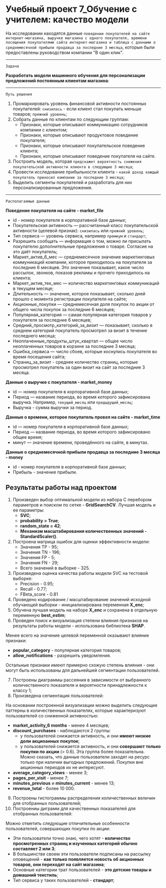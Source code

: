# Учебный проект 7_Обучение с учителем: качество модели

На исследовании находятся данные `поведении покупателей на сайте интернет-магазина, выручке магазина с одного покупателя, времени посещения покупателями сайта интернет-магазина и таблица с данными о среднемесячной прибыли продавца за последние 3 месяца`, которые были предоставлены руководством компании "В один клик".

---

`Задача`

**Разработать модели машинного обучения для персонализации предложений постоянным клиентам магазина**:

---

`Путь решения`

1. Промаркировать уровень финансовой активности постоянных покупателей: `снизилась` - если клиент стал покупать меньше товаров; `прежний уровень`;
2. Собрать данные по клиентам по следующим группам:
    * Признаки, которые описывают коммуникацию сотрудников компании с клиентом;
    * Признаки, которые описывают продуктовое поведение покупателя;
    * Признаки, которые описывают покупательское поведение клиента;
    * Признаки, которые описывают поведение покупателя на сайте.
3. Построить модель, которая `предскажет вероятность снижения покупательской активности клиента в следующие 3 месяца`;
4. Провести исследование прибыльности клиента - `какой доход каждый покупатель приносил компании за последние 3 месяца`;
5. Выделить сегменты покупателей и разработать для них персонализированные предложения.

---

`Располагаемые данные`

**Поведение покупателя на сайте - market_file**

* id - номер покупателя в корпоративной базе данных;
* Покупательская активность — рассчитанный класс покупательской активности (целевой признак): `снизилась` или `прежний уровень`;
* Тип сервиса — уровень сервиса, например `премиум` и `стандарт`;
* Разрешить сообщать — информация о том, можно ли присылать покупателю дополнительные предложения о товаре. Согласие на это даёт покупатель;
* Маркет_актив_6_мес — среднемесячное значение маркетинговых коммуникаций компании, которое приходилось на покупателя за последние 6 месяцев. Это значение показывает, какое число рассылок, звонков, показов рекламы и прочего приходилось на клиента;
* Маркет_актив_тек_мес — количество маркетинговых коммуникаций в текущем месяце;
* Длительность — значение, которое показывает, сколько дней прошло с момента регистрации покупателя на сайте;
* Акционные_покупки — среднемесячная доля покупок по акции от общего числа покупок за последние 6 месяцев;
* Популярная_категория — самая популярная категория товаров у покупателя за последние 6 месяцев;
* Средний_просмотр_категорий_за_визит — показывает, сколько в среднем категорий покупатель просмотрел за визит в течение последнего месяца;
* Неоплаченные_продукты_штук_квартал — общее число неоплаченных товаров в корзине за последние 3 месяца;
* Ошибка_сервиса — число сбоев, которые коснулись покупателя во время посещения сайта;
* Страниц_за_визит - среднее количество страниц, которые просмотрел покупатель за один визит на сайт за последние 3 месяца.

**Данные о выручке с покупателя - market_money**

* id — номер покупателя в корпоративной базе данных;
* Период — название периода, во время которого зафиксирована выручка. Например, `текущий_месяц` или `предыдущий_месяц`;
* Выручка - сумма выручки за период.

**Данные о времени, которое покупатель провел на сайте - market_time**

* id — номер покупателя в корпоративной базе данных;
* Период — название периода, во время которого зафиксировано общее время;
* минут — значение времени, проведённого на сайте, в минутах.

**Данные о среднемесячной прибыли продавца за последние 3 месяца - money**

* id - номер покупателя в корпоративной базе данных;
* Прибыль - значение прибыли.

## Результаты работы над проектом

1. Произведен выбор оптимальной модели из набора С перебором параметров и поиском по сетке - **GridSearchCV**. Лучшая модель и ее параметры:
    * **SVC**;
    * **probability = True**;
    * **random_state = 42**;
    * **Механизм масштабирования количественных значений - StandardScaler()**.
2. Построена матрица ошибок для оценки эффективности модели:
    * Значения TP - 95;
    * Значения TN - 196;
    * Значения FP - 5;
    * Значения FN - 29;
    * Всего значений в выборке - 325.
3. Произведена оценка качества работы модели SVC на тестовой выборке:
    * Precision - 0.95;
    * Recall - 0.77;
    * FBeta_score - 0.81
4. Проведено кодирование / масштабирование значений исходной обучающей выборки - инициализирована переменная **X_enc**;
5. Обучена лучшая модель на наборе **X_enc** и сохранена в отдельную переменную **best_estim**;
6. Проведен поиск и визуализация степени влияния признаков на результаты работы модели - использована библиотека **SHAP**.

Менее всего на значение целевой переменной оказывают влияние признаки:
* **popular_category** - популярная категория товаров;
* **allow_notifications** - разрешить уведомления.

Остальные признаки имеют примерно схожую степень влияния - они могут быть использованы для дальнейшей сегментации пользователей. 

7. Построены диаграммы рассеяния в зависимости от выбранного количественного показателя и вероятности принадлежности к классу 1;
8. Произведена сегментация пользователей:

На основании построенной визуализации можно выделить следующие паттерны в количественных показателях, которые характеризуют пользователей со сниженной активностью:

* **market_activity_6 months** - менее 4 месяцев;
* **discount_purchases** - наблюдаются 2 группы:
    * у пользователей снижается активность, и они **имеют низкие доли акциоанных покупок**;
    * у пользователей снижается активность, и они **совершают только покупки по акции** (> 0.6). Эта группа более показательна. Можно сказать, что данные пользователи заходят на ресурс только при наличии выгодных предложений. Покупки вне акционных периодов их не интересуют.
* **average_category_views** - менее 3;
* **pages_per_visit** - менее 7;
* **minutes_previous** и **minutes_current** - менее 13;
* **revenue_total** - более 10 000.
9. Построены гистограммы распределения количественных величин для отобранных пользователей;
10. Построениы диграмм для качественных показателей для отобранных пользователей:
    
Можно отметить следующие отличительные особенности пользователей, совершающих покупки по акции:
* Эти пользователи точно знаю, чего хотят - **количество просмотренных страниц и изученных категорий обычно составляет 2 или 3**;
* В большинстве своем эти пользователи подписаны на рассылку оповещений - **как только появляется новость об акционных товаров, они переходят на сайт магазина**;
* Основные категории трат пользователей - **это детские товары и домашний текстиль**;
* Тип сервиса у таких пользователей - **стандарт**;